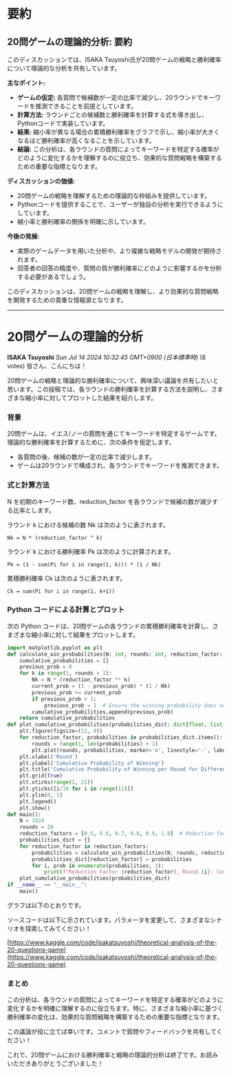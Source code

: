 # 要約 
## 20問ゲームの理論的分析: 要約

このディスカッションでは、ISAKA Tsuyoshi氏が20問ゲームの戦略と勝利確率について理論的な分析を共有しています。

**主なポイント:**

* **ゲームの仮定:** 各質問で候補数が一定の比率で減少し、20ラウンドでキーワードを推測できることを前提としています。
* **計算方法:** ラウンドごとの候補数と勝利確率を計算する式を導き出し、Pythonコードで実装しています。
* **結果:** 縮小率が異なる場合の累積勝利確率をグラフで示し、縮小率が大きくなるほど勝利確率が高くなることを示しています。
* **結論:** この分析は、各ラウンドの質問によってキーワードを特定する確率がどのように変化するかを理解するのに役立ち、効果的な質問戦略を構築するための重要な指標となります。

**ディスカッションの価値:**

* 20問ゲームの戦略を理解するための理論的な枠組みを提供しています。
* Pythonコードを提供することで、ユーザーが独自の分析を実行できるようにしています。
* 縮小率と勝利確率の関係を明確に示しています。

**今後の発展:**

* 実際のゲームデータを用いた分析や、より複雑な戦略モデルの開発が期待されます。
* 回答者の回答の精度や、質問の質が勝利確率にどのように影響するかを分析する必要があるでしょう。

このディスカッションは、20問ゲームの戦略を理解し、より効果的な質問戦略を開発するための貴重な情報源となります。


---
# 20問ゲームの理論的分析
**ISAKA Tsuyoshi** *Sun Jul 14 2024 10:32:45 GMT+0900 (日本標準時)* (8 votes)
皆さん、こんにちは！

20問ゲームの戦略と理論的な勝利確率について、興味深い議論を共有したいと思います。この投稿では、各ラウンドの勝利確率を計算する方法を説明し、さまざまな縮小率に対してプロットした結果を紹介します。

### 背景
20問ゲームは、イエス/ノーの質問を通じてキーワードを特定するゲームです。理論的な勝利確率を計算するために、次の条件を仮定します。

* 各質問の後、候補の数が一定の比率で減少します。
* ゲームは20ラウンドで構成され、各ラウンドでキーワードを推測できます。

### 式と計算方法
N を初期のキーワード数、reduction_factor を各ラウンドで候補の数が減少する比率とします。

ラウンド k における候補の数 Nk は次のように表されます。

```
Nk = N * (reduction_factor ^ k)
```

ラウンド k における勝利確率 Pk は次のように計算されます。

```
Pk = (1 - sum(Pi for i in range(1, k))) * (1 / Nk)
```

累積勝利確率 Ck は次のように表されます。

```
Ck = sum(Pi for i in range(1, k+1))
```

### Python コードによる計算とプロット
次の Python コードは、20問ゲームの各ラウンドの累積勝利確率を計算し、さまざまな縮小率に対して結果をプロットします。

```python
import matplotlib.pyplot as plt
def calculate_win_probabilities(N: int, rounds: int, reduction_factor: float) -> list[float]:
    cumulative_probabilities = []
    previous_prob = 0
    for k in range(1, rounds + 1):
        Nk = N * (reduction_factor ** k)
        current_prob = (1 - previous_prob) * (1 / Nk)
        previous_prob += current_prob
        if previous_prob > 1:
            previous_prob = 1  # Ensure the winning probability does not exceed 1
        cumulative_probabilities.append(previous_prob)
    return cumulative_probabilities
def plot_cumulative_probabilities(probabilities_dict: dict[float, list[float]]):
    plt.figure(figsize=(12, 8))
    for reduction_factor, probabilities in probabilities_dict.items():
        rounds = range(1, len(probabilities) + 1)
        plt.plot(rounds, probabilities, marker='o', linestyle='-', label=f'Reduction Factor = {reduction_factor}')
    plt.xlabel('Round')
    plt.ylabel('Cumulative Probability of Winning')
    plt.title('Cumulative Probability of Winning per Round for Different Reduction Factors')
    plt.grid(True)
    plt.xticks(range(1, 21))
    plt.yticks([i/10 for i in range(11)])
    plt.ylim(0, 1)
    plt.legend()
    plt.show()
def main():
    N = 1024
    rounds = 20
    reduction_factors = [0.5, 0.6, 0.7, 0.8, 0.9, 1.0]  # Reduction factors ranging from 0.5 to 1.0
    probabilities_dict = {}
    for reduction_factor in reduction_factors:
        probabilities = calculate_win_probabilities(N, rounds, reduction_factor)
        probabilities_dict[reduction_factor] = probabilities
        for i, prob in enumerate(probabilities, 1):
            print(f"Reduction Factor {reduction_factor}, Round {i}: Cumulative probability of winning = {prob:.10f}")
    plot_cumulative_probabilities(probabilities_dict)
if __name__ == "__main__":
    main()
```

グラフは以下のとおりです。

ソースコードは以下に示されています。パラメータを変更して、さまざまなシナリオを探索してみてください！

[https://www.kaggle.com/code/isakatsuyoshi/theoretical-analysis-of-the-20-questions-game](https://www.kaggle.com/code/isakatsuyoshi/theoretical-analysis-of-the-20-questions-game)

### まとめ
この分析は、各ラウンドの質問によってキーワードを特定する確率がどのように変化するかを明確に理解するのに役立ちます。特に、さまざまな縮小率に基づく勝利確率の変化は、効果的な質問戦略を構築するための重要な指標となります。

この議論が役に立てば幸いです。コメントで質問やフィードバックを共有してください！

これで、20問ゲームにおける勝利確率と戦略の理論的分析は終了です。お読みいただきありがとうございました！

